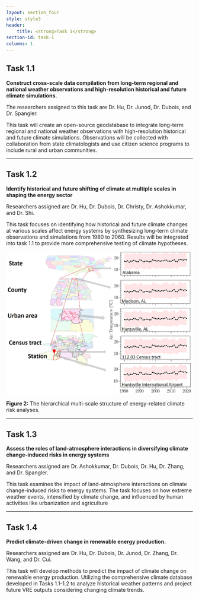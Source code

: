 ```yaml
---
layout: section_four
style: style3
header:
    title: <strong>Task 1</strong>
section-id: task-1
columns: 1
---
```


## <strong>Task 1.1</strong>

**Construct cross-scale data compilation from long-term regional and national weather
observations and high-resolution historical and future climate simulations.**

The researchers assigned to this task are Dr. Hu, Dr. Junod, Dr. Dubois, and Dr. Spangler.

This task will create an open-source geodatabase to integrate long-term regional
and national weather observations with high-resolution historical and future
climate simulations. Observations will be collected with collaboration from
state climatologists and use citizen science programs to include rural and urban
communities.

---

## <strong>Task 1.2</strong>

**Identify historical and future shifting of climate at multiple scales in
shaping the energy sector**

Researchers assigned are Dr. Hu, Dr. Dubois, Dr. Christy, Dr. Ashokkumar, and Dr. Shi.

This task focuses on identifying how historical and future climate changes at
various scales affect energy systems by synthesizing long-term climate
observations and simulations from 1980 to 2060. Results will be integrated into
task 1.1 to provide more comprehensive testing of climate hypotheses.

<img src="/images/research-tasks/task-1-2.png" alt="The hierarchical multi-scale
structure of energy-related climate risk analyses">

<p class="caption">
    <strong>Figure 2:</strong> The hierarchical multi-scale structure of energy-related
    climate risk analyses.
</p>

---

## <strong>Task 1.3</strong>

**Assess the roles of land-atmosphere interactions in diversifying climate change-induced risks
in energy systems**

Researchers assigned are Dr. Ashokkumar, Dr. Dubois, Dr. Hu, Dr. Zhang, and Dr. Spangler.

This task examines the impact of land-atmosphere interactions on climate
change-induced risks to energy systems. The task focuses on how extreme weather
events, intensified by climate change, and influenced by human activities like
urbanization and agriculture

---

## <strong>Task 1.4</strong>

**Predict climate-driven change in renewable energy production.**

Researchers assigned are Dr. Hu, Dr. Dubois, Dr. Junod, Dr. Zhang, Dr. Wang, and Dr. Cui.

This task will develop methods to predict the impact of climate change on
renewable energy production. Utilizing the comprehensive climate database
developed in Tasks 1.1-1.2 to analyze historical weather patterns and project
future VRE outputs considering changing climate trends.


